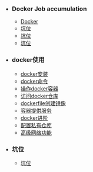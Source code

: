 + ### Docker Job accumulation 
    + [Docker](#docker使用)
    + [坑位](#坑位)
    + [坑位](#坑位)
    + [坑位](#坑位)
+ ### docker使用
    + [docker安装](https://github.com/Kingserch/Job-accumulation/blob/Docker/docker/docker%E5%AE%89%E8%A3%85.md)
    + [docker命令](https://github.com/Kingserch/Job-accumulation/blob/Docker/docker/docker%E5%91%BD%E4%BB%A4.md)
	+ [操作docker容器](https://github.com/Kingserch/Job-accumulation/blob/Docker/docker/操作docker容器.md)
	+ [访问docker仓库](https://github.com/Kingserch/Job-accumulation/blob/Docker/docker/%E8%AE%BF%E9%97%AEdocker%E4%BB%93%E5%BA%93.md)	
    + [dockerfile创建镜像](https://github.com/Kingserch/Job-accumulation/blob/Docker/docker/dockerfile.md)
    + [容器提供服务](https://github.com/Kingserch/Job-accumulation/blob/Docker/docker/%E5%AE%B9%E5%99%A8%E6%8F%90%E4%BE%9B%E6%9C%8D%E5%8A%A1.md)
    + [docker进阶](https://github.com/Kingserch/Job-accumulation/blob/Docker/docker/docker%E8%BF%9B%E9%98%B6.md)
    + [配置私有仓库](https://github.com/Kingserch/Job-accumulation/blob/Docker/docker/%E9%85%8D%E7%BD%AE%E7%A7%81%E6%9C%89%E4%BB%93%E5%BA%93.md)
    + [高级网络功能](https://github.com/Kingserch/Job-accumulation/blob/Docker/docker/%E9%AB%98%E7%BA%A7%E7%BD%91%E7%BB%9C%E5%8A%9F%E8%83%BD.md)
	
	
	
	






	
+ ### 坑位
    + [坑位](https://github.com/Kiaccumulation/blob/Docker/docker%E5%AE%89%E8%A3%85.md)